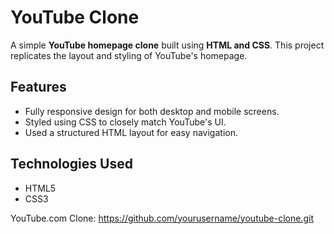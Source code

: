 # YouTube Clone

A simple **YouTube homepage clone** built using **HTML and CSS**. This project replicates the layout and styling of YouTube's homepage.

## Features
- Fully responsive design for both desktop and mobile screens.
- Styled using CSS to closely match YouTube's UI.
- Used a structured HTML layout for easy navigation.

## Technologies Used
- HTML5
- CSS3

YouTube.com Clone: https://github.com/yourusername/youtube-clone.git

